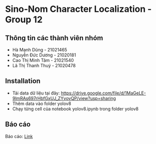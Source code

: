 # Sino-Nom Character Localization - Group 12
## Thông tin các thành viên nhóm
- Hà Mạnh Dũng - 21021465
- Nguyễn Đức Dương - 21020181
- Cao Thị Minh Tâm - 21021540
- Lã Thị Thanh Thuý - 21020478
## Installation
- Tải data dữ liệu tại đây: https://drive.google.com/file/d/1MaGeLE-9lmRAs697rHbfGxUJ_ZYvovQP/view?usp=sharing
- Thêm data vào folder yolov8
- Chạy từng cell của notebook yolov8.ipynb trong folder yolov8
## Báo cáo
Báo cáo: [Link](ReportOfGroup12.pdf)

